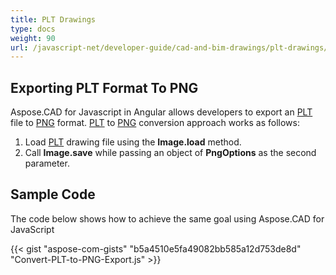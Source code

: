 ```yaml
---
title: PLT Drawings
type: docs
weight: 90
url: /javascript-net/developer-guide/cad-and-bim-drawings/plt-drawings/
---
```


## **Exporting PLT Format To PNG**

Aspose.CAD for Javascript in Angular allows developers to export an [PLT](https://docs.fileformat.com/cad/plt/) file to [PNG](https://docs.fileformat.com/image/png/) format.
[PLT](https://docs.fileformat.com/cad/plt/) to [PNG](https://docs.fileformat.com/image/png/) conversion approach works as follows:

1. Load [PLT](https://docs.fileformat.com/cad/plt/) drawing file using the **Image.load** method.
1. Call **Image.save** while passing an object of **PngOptions** as the second parameter.

## Sample Code

The code below shows how to achieve the same goal using Aspose.CAD for JavaScript

{{< gist "aspose-com-gists" "b5a4510e5fa49082bb585a12d753de8d" "Convert-PLT-to-PNG-Export.js" >}}

